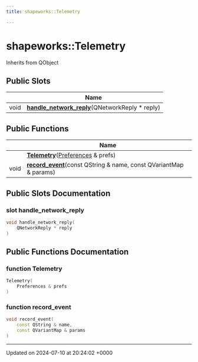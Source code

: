 ```yaml
---
title: shapeworks::Telemetry

---
```


# shapeworks::Telemetry





Inherits from QObject

## Public Slots

|                | Name           |
| -------------- | -------------- |
| void | **[handle_network_reply](../Classes/classshapeworks_1_1Telemetry.md#slot-handle-network-reply)**(QNetworkReply * reply) |

## Public Functions

|                | Name           |
| -------------- | -------------- |
| | **[Telemetry](../Classes/classshapeworks_1_1Telemetry.md#function-telemetry)**([Preferences](../Classes/classPreferences.md) & prefs) |
| void | **[record_event](../Classes/classshapeworks_1_1Telemetry.md#function-record-event)**(const QString & name, const QVariantMap & params) |

## Public Slots Documentation

### slot handle_network_reply

```cpp
void handle_network_reply(
    QNetworkReply * reply
)
```


## Public Functions Documentation

### function Telemetry

```cpp
Telemetry(
    Preferences & prefs
)
```


### function record_event

```cpp
void record_event(
    const QString & name,
    const QVariantMap & params
)
```


-------------------------------

Updated on 2024-07-10 at 20:24:02 +0000